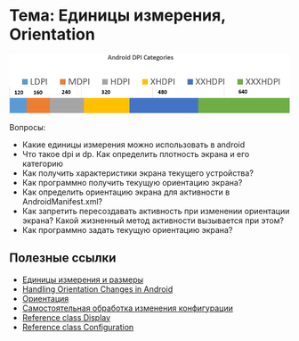 # Тема: Единицы измерения, Orientation

![android dpi categories chart](android_dpi_categories_chart.png)

Вопросы:

* Какие единицы измерения можно использовать в android
* Что такое dpi и dp. Как определить плотность экрана и его категорию
* Как получить характеристики экрана текущего устройства?
* Как программно получить текущую ориентацию экрана?
* Как определить ориентацию экрана для активности в AndroidManifest.xml?
* Как запретить пересоздавать активность при изменении ориентации экрана? Какой жизненный метод активности вызывается при этом?
* Как программно задать текущую ориентацию экрана?


## Полезные ссылки

* [Единицы измерения и размеры](http://css-live.ru/articles/materialnyj-dizajn-maket-edinicy-izmereniya-i-razmery.html)
* [Handling Orientation Changes in Android](https://android.jlelse.eu/handling-orientation-changes-in-android-7072958c442a)
* [Ориентация](http://developer.alexanderklimov.ru/android/orientation.php)
* [Самостоятельная обработка изменения конфигурации](https://developer.android.com/guide/topics/resources/runtime-changes#HandlingTheChange)
* [Reference class Display](https://developer.android.com/reference/android/view/Display)
* [Reference class Configuration](https://developer.android.com/reference/android/content/res/Configuration)



